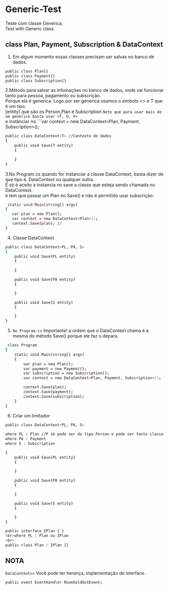 # Generic-Test
Teste com classe Generica.<br>
Test with Generic class.

## class Plan, Payment, Subscription & DataContext
1. Em algum momento essas classes precisam ser salvas no banco de dados. 
```bash
public class Plan{}
public class Payment{}
public class Subscription{}
```
2.Método para salvar as infomações no banco de dados, onde vai funcionar tanto para pessoa, pagamento ou subscrição.
<br>Porque ela é generica. Logo por ser generica usamos o simbolo <> e T que é um tipo. 
<br>[entity] que são os Person,Plan e Subscription ```Note que para usar mais de um generico basta usar <T, U, V>```
<br> e instânciar no ```var context = new DataContext<Plan, Payment, Subscription>();  
```bash
public class DataContext<T> //Contexto de dados
{
    public void Save(T entity)
    {
        
    }
}
```
3.No Program.cs quando for instanciar a classe DataContext, basta dizer de que tipo é. DataContext<Plan> ou qualquer outra.
  <br>É só é aceito a instancia no save a classe que esteja sendo chamada no DataContext.
  <br>e tem que passar um Plan no Save() e não é permitido usar subscrição.
```bash
 static void Main(string[] args)
{                     
   var plan = new Plan();
   var context = new DataContext<Plan>();
   context.Save(plan); //
}
```
4. Classe DataContext 
```bash
public class DataContext<PL, PA, S>
{
    public void Save(PL entity)
    {
        
    }

    public void Save(PA entity)
    {

    }

    public void Save(S entity)
    {

    }
}
```
5. ```No Program.cs``` Importante! a ordem que o DataContext chama é a mesma do método Save() porque ele faz o depara. 
```bash
 class Program
{
    static void Main(string[] args)
    {
        var plan = new Plan();
        var payment = new Payment();
        var subscription = new Subscription();
        var context = new DataContext<Plan, Payment, Subscription>();

        context.Save(plan); 
        context.Save(payment);
        context.Save(subscription);
    }
}
```
6. Criar um limitador
```bash
public class DataContext<PL, PA, S>
         
where PL : Plan //P só pode ser do tipo Person e pode ser tanto classe como interface,
where PA : Payment
where S : Subscription

{
    public void Save(PL entity)
    {
        
    }

    public void Save(PA entity)
    {

    }

    public void Save(S entity)
    {

    }
}

public interface IPlan { }
<br>where PL : Plan ou IPlan
<br> 
public class Plan : IPlan {}

```
## NOTA

```DataContext<>``` Você pode ter herança, implementação de interface.

```bash
public event EventHandler RoomSoldOutEvent;
```

